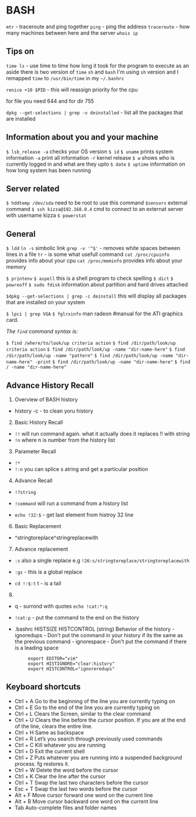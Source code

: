 # BASH 

`mtr` - traceroute and ping together
`ping` - ping the address
`traceroute` - how many machines between here and the server
`whois ip` 

## Tips on

`time ls` - use time to time how long it took for the program to execute
as an aside there is two version of `time` `sh` and `bash` I'm using `sh` version and I remapped
`time` to `/usr/bin/time` in my `~/.bashrc`

`renice +10 $PID` - this will reassign priority for the cpu

for file you need 644 and for dir 755

`dpkg --get-selections | grep -v deinstalled` - list all the packages that are installed

## Information about you and your machine

`$ lsb_release -a` checks your OS version
`$ id`
`$ uname`    prints system information
        `-a` print all information
        `-r` kernel release
`$ w` shows who is currently logged in and what are they upto
`$ date` 
`$ uptime` information on how long system has been running

## Server related

`$ hddtemp /dev/sda` need to be root to use this command
`$sensors` external command 
`$ ssh kizza@192.168.0.4` cmd to connect to an externat server with username kizza
`$ powerstat`

## General

`$ ldd` 
`ln -s` simbolic link
`grep -v '^$'` - removes white spaces between lines in a file
`tr` - is some what usefull command
`cat /proc/cpuinfo` provides info about your cpu
`cat /proc/meminfo` provides info about your memory

`$ printenv`
`$ aspell` this is a shell program to check spelling
`$ dict`
`$ powreoff`
`$ sudo fdisk` information about partition and hard drives attached

`$dpkg --get-selections | grep -c deinstall` this will display all packages that
                                             are installed on your system

`$ lpci | grep VGA`
`$ fglrxinfo` man radeon #manual for the ATI graphics card. 

*The `find` command syntax is:*

`$ find /where/to/look/up criteria action`
`$ find /dir/path/look/up criteria action`
`$ find /dir/path/look/up -name "dir-name-here"`
`$ find /dir/path/look/up -name "pattern"`
`$ find /dir/path/look/up -name "dir-name-here" -print`
`$ find /dir/path/look/up -name "dir-name-here"`
`$ find / -name "dir-name-here"`

## Advance History Recall

1. Overview of BASH history

 - history -c - to clean yoru history

2. Basic History Recall

 - `!!` will run command again. what it actually does it replaces !! with string
 - `!n` where n is number from the history list

3. Parameter Recall   

 - `!*` 
 - `!:n` you can splice s atring and get a particular position 

4. Advance Recall 

 - `!?string` 
 - `!command` will run a command from a history list

 - `echo !32:$` - get last element from histroy 32 line

6. Basic Replacement

 - ^stringtoreplace^stringreplacewith

7. Advance replacement

 - `:s` also a single replace e.g `!26:s/stringtoreplace/stringtoreplacewith`
 - `:gs` - this is a global replace

 - `cd !:$:t` t - is a tail

 8. 

  - q - surrond with quotes `echo !cat:*:q` 
  - `!cat:p` - put the command to the end on the history

 - .bashrc HISTSIZE
           HISTCONTROL (string) Behavior of the history
              - ignoredups - Don't put the command in your history if its the same as the
                             previous command
              - ignorespace - Don't put the command if there is a leading space

            export EDITOR="vim"
            export HISTIGNORE="clear:history"
            export HISTCONTROL="ignoreredups"

## Keyboard shortcuts

- Ctrl + A Go to the beginning of the line you are currently typing on
- Ctrl + E  Go to the end of the line you are currently typing on
- Ctrl + L  Clears the Screen, similar to the clear command
- Ctrl + U  Clears the line before the cursor position. If you are at the end of the line, clears the
 entire line.
- Ctrl + H  Same as backspace
- Ctrl + R  Let’s you search through previously used commands
- Ctrl + C  Kill whatever you are running
- Ctrl + D  Exit the current shell
- Ctrl + Z  Puts whatever you are running into a suspended background process. fg restores it.
- Ctrl + W  Delete the word before the cursor
- Ctrl + K  Clear the line after the cursor
- Ctrl + T  Swap the last two characters before the cursor
- Esc + T  Swap the last two words before the cursor
- Alt + F  Move cursor forward one word on the current line
- Alt + B  Move cursor backward one word on the current line
- Tab  Auto-complete files and folder names
